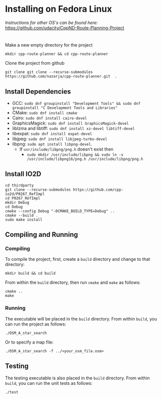 
# Installing on Fedora Linux

_Instructions for other OS's can be found here:_  
https://github.com/udacity/CppND-Route-Planning-Project

#

Make a new empty directory for the project
````
mkdir cpp-route-planner && cd cpp-route-planner
````

Clone the project from github
````
git clone git clone --recurse-submodules https://github.com/nazarja/cpp-route-planner.git  .
````

## Install Dependencies

- GCC: `sudo dnf groupinstall "Development Tools" && sudo dnf groupinstall "C Development Tools and Libraries"`
- CMake: `sudo dnf install cmake`
- Cairo: `sudo dnf install cairo-devel `
- GraphicsMagick: `sudo dnf install GraphicsMagick-devel`
- liblzma and libtiff: `sudo dnf install xz-devel libtiff-devel`
- libexpat: `sudo dnf install expat-devel`
- libjpeg: `sudo dnf install libjpeg-turbo-devel`
- libpng: `sudo apt install libpng-devel`. 
  - If `usr/include/libpng/png.h` doesn't exist then
    - `sudo mkdir /usr/include/libpng && sudo ln -s /usr/include/libpng16/png.h /usr/include/libpng/png.h`


## Install IO2D

````
cd thirdparty
git clone --recurse-submodules https://github.com/cpp-io2d/P0267_RefImpl
cd P0267_RefImpl
mkdir Debug
cd Debug
cmake --config Debug "-DCMAKE_BUILD_TYPE=Debug" ..
cmake --build .
sudo make install
````

## Compiling and Running

### Compiling
To compile the project, first, create a `build` directory and change to that directory:
```
mkdir build && cd build
```
From within the `build` directory, then run `cmake` and `make` as follows:
```
cmake ..
make
```
### Running
The executable will be placed in the `build` directory. From within `build`, you can run the project as follows:
```
./OSM_A_star_search
```
Or to specify a map file:
```
./OSM_A_star_search -f ../<your_osm_file.osm>
```

## Testing

The testing executable is also placed in the `build` directory. From within `build`, you can run the unit tests as follows:
```
./test
```

